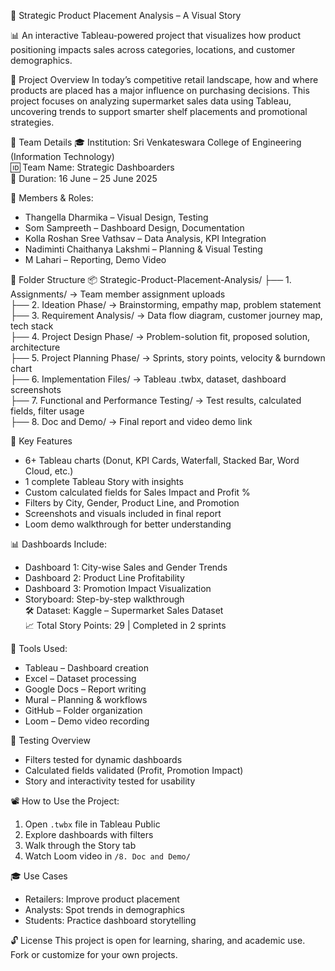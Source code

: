 🛒 Strategic Product Placement Analysis – A Visual Story

📊 An interactive Tableau-powered project that visualizes how product positioning impacts sales across categories, locations, and customer demographics.

📌 Project Overview
In today’s competitive retail landscape, how and where products are placed has a major influence on purchasing decisions. This project focuses on analyzing supermarket sales data using Tableau, uncovering trends to support smarter shelf placements and promotional strategies.

🧠 Team Details
🎓 Institution: Sri Venkateswara College of Engineering (Information Technology)  
🆔 Team Name: Strategic Dashboarders  
📅 Duration: 16 June – 25 June 2025

👥 Members & Roles:
- Thangella Dharmika – Visual Design, Testing  
- Som Sampreeth – Dashboard Design, Documentation  
- Kolla Roshan Sree Vathsav – Data Analysis, KPI Integration  
- Nadiminti Chaithanya Lakshmi – Planning & Visual Testing  
- M Lahari – Reporting, Demo Video

📁 Folder Structure
📦 Strategic-Product-Placement-Analysis/
├── 1. Assignments/ → Team member assignment uploads  
├── 2. Ideation Phase/ → Brainstorming, empathy map, problem statement  
├── 3. Requirement Analysis/ → Data flow diagram, customer journey map, tech stack  
├── 4. Project Design Phase/ → Problem-solution fit, proposed solution, architecture  
├── 5. Project Planning Phase/ → Sprints, story points, velocity & burndown chart  
├── 6. Implementation Files/ → Tableau .twbx, dataset, dashboard screenshots  
├── 7. Functional and Performance Testing/ → Test results, calculated fields, filter usage  
├── 8. Doc and Demo/ → Final report and video demo link

🎯 Key Features
- 6+ Tableau charts (Donut, KPI Cards, Waterfall, Stacked Bar, Word Cloud, etc.)  
- 1 complete Tableau Story with insights  
- Custom calculated fields for Sales Impact and Profit %  
- Filters by City, Gender, Product Line, and Promotion  
- Screenshots and visuals included in final report  
- Loom demo walkthrough for better understanding

📊 Dashboards Include:
- Dashboard 1: City-wise Sales and Gender Trends  
- Dashboard 2: Product Line Profitability  
- Dashboard 3: Promotion Impact Visualization  
- Storyboard: Step-by-step walkthrough  
🛠️ Dataset: Kaggle – Supermarket Sales Dataset  
📈 Total Story Points: 29 | Completed in 2 sprints

🧰 Tools Used:
- Tableau – Dashboard creation  
- Excel – Dataset processing  
- Google Docs – Report writing  
- Mural – Planning & workflows  
- GitHub – Folder organization  
- Loom – Demo video recording

🧪 Testing Overview
- Filters tested for dynamic dashboards  
- Calculated fields validated (Profit, Promotion Impact)  
- Story and interactivity tested for usability

📽️ How to Use the Project:
1. Open `.twbx` file in Tableau Public  
2. Explore dashboards with filters  
3. Walk through the Story tab  
4. Watch Loom video in `/8. Doc and Demo/`

🎓 Use Cases
- Retailers: Improve product placement  
- Analysts: Spot trends in demographics  
- Students: Practice dashboard storytelling

🔓 License
This project is open for learning, sharing, and academic use. Fork or customize for your own projects.
